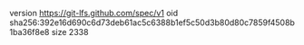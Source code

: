 version https://git-lfs.github.com/spec/v1
oid sha256:392e16d690c6d73deb61ac5c6388b1ef5c50d3b80d80c7859f4508b1ba36f8e8
size 2338
